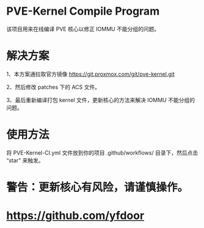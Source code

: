 # PVE-Kernel Compile Program

该项目用来在线编译 PVE 核心以修正 IOMMU 不能分组的问题。

# 解决方案

1、本方案通拉取官方镜像 https://git.proxmox.com/git/pve-kernel.git

2、然后修改 patches 下的 ACS 文件。

3、最后重新编译打包 kernel 文件，更新核心的方法来解决 IOMMU 不能分组的问题。

# 使用方法

将 PVE-Kernel-CI.yml 文件放到你的项目 .github/workflows/ 目录下，然后点击 “star” 来触发。

# 警告：更新核心有风险，请谨慎操作。

# https://github.com/yfdoor
